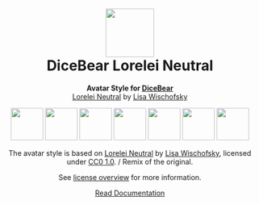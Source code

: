 <h1 align="center"><img src="https://www.dicebear.com/logo-readme.svg" width="96" /> <br />DiceBear Lorelei Neutral</h1>
<p align="center">
  <strong>Avatar Style for <a href="https://www.dicebear.com/">DiceBear</a></strong><br />
  <a href="https://www.figma.com/community/file/1198749693280469639">Lorelei Neutral</a> by <a href="https://www.instagram.com/lischi_art/">Lisa Wischofsky</a>
</p>

<p align="center">
  <img src="https://api.dicebear.com/5.x/lorelei-neutral/svg?seed=Mimi" width="64" />
  <img src="https://api.dicebear.com/5.x/lorelei-neutral/svg?seed=Sasha" width="64" />
  <img src="https://api.dicebear.com/5.x/lorelei-neutral/svg?seed=Lilly" width="64" />
  <img src="https://api.dicebear.com/5.x/lorelei-neutral/svg?seed=Tigger" width="64" />
  <img src="https://api.dicebear.com/5.x/lorelei-neutral/svg?seed=Bella" width="64" />
  <img src="https://api.dicebear.com/5.x/lorelei-neutral/svg?seed=Zoe" width="64" />
  <img src="https://api.dicebear.com/5.x/lorelei-neutral/svg?seed=Kitty" width="64" />
</p>

<p align="center">
  The avatar style is based on <a href="https://www.figma.com/community/file/1198749693280469639">Lorelei Neutral</a> by
  <a href="https://www.instagram.com/lischi_art/">Lisa Wischofsky</a>, licensed under
  <a href="https://creativecommons.org/licenses/zero/1.0/">CC0 1.0</a>. / Remix of the original.
</p>
<p align="center">
  See <a href="https://www.dicebear.com/licenses">license overview</a> for more information.
</p>

<p align="center">
  <a href="https://www.dicebear.com/styles/lorelei-neutral">
    Read Documentation
  </a>
</p>
